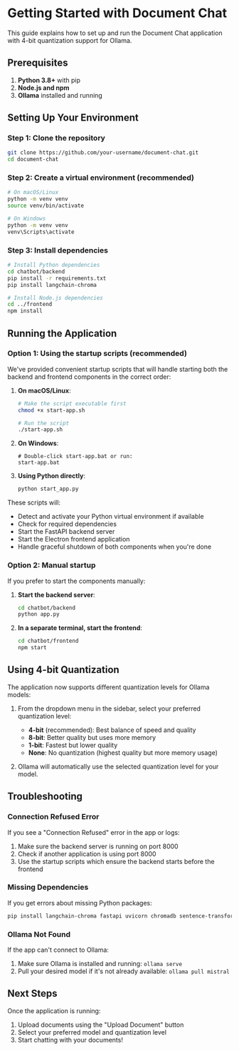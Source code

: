 # Getting Started with Document Chat

This guide explains how to set up and run the Document Chat application with 4-bit quantization support for Ollama.

## Prerequisites

1. **Python 3.8+** with pip
2. **Node.js and npm**
3. **Ollama** installed and running

## Setting Up Your Environment

### Step 1: Clone the repository

```bash
git clone https://github.com/your-username/document-chat.git
cd document-chat
```

### Step 2: Create a virtual environment (recommended)

```bash
# On macOS/Linux
python -m venv venv
source venv/bin/activate

# On Windows
python -m venv venv
venv\Scripts\activate
```

### Step 3: Install dependencies

```bash
# Install Python dependencies
cd chatbot/backend
pip install -r requirements.txt
pip install langchain-chroma

# Install Node.js dependencies
cd ../frontend
npm install
```

## Running the Application

### Option 1: Using the startup scripts (recommended)

We've provided convenient startup scripts that will handle starting both the backend and frontend components in the correct order:

1. **On macOS/Linux**:
   ```bash
   # Make the script executable first
   chmod +x start-app.sh
   
   # Run the script
   ./start-app.sh
   ```

2. **On Windows**:
   ```
   # Double-click start-app.bat or run:
   start-app.bat
   ```

3. **Using Python directly**:
   ```bash
   python start_app.py
   ```

These scripts will:
- Detect and activate your Python virtual environment if available
- Check for required dependencies
- Start the FastAPI backend server
- Start the Electron frontend application
- Handle graceful shutdown of both components when you're done

### Option 2: Manual startup

If you prefer to start the components manually:

1. **Start the backend server**:
   ```bash
   cd chatbot/backend
   python app.py
   ```

2. **In a separate terminal, start the frontend**:
   ```bash
   cd chatbot/frontend
   npm start
   ```

## Using 4-bit Quantization

The application now supports different quantization levels for Ollama models:

1. From the dropdown menu in the sidebar, select your preferred quantization level:
   - **4-bit** (recommended): Best balance of speed and quality
   - **8-bit**: Better quality but uses more memory
   - **1-bit**: Fastest but lower quality
   - **None**: No quantization (highest quality but more memory usage)

2. Ollama will automatically use the selected quantization level for your model.

## Troubleshooting

### Connection Refused Error

If you see a "Connection Refused" error in the app or logs:

1. Make sure the backend server is running on port 8000
2. Check if another application is using port 8000
3. Use the startup scripts which ensure the backend starts before the frontend

### Missing Dependencies

If you get errors about missing Python packages:

```bash
pip install langchain-chroma fastapi uvicorn chromadb sentence-transformers
```

### Ollama Not Found

If the app can't connect to Ollama:

1. Make sure Ollama is installed and running: `ollama serve`
2. Pull your desired model if it's not already available: `ollama pull mistral`

## Next Steps

Once the application is running:

1. Upload documents using the "Upload Document" button
2. Select your preferred model and quantization level
3. Start chatting with your documents!